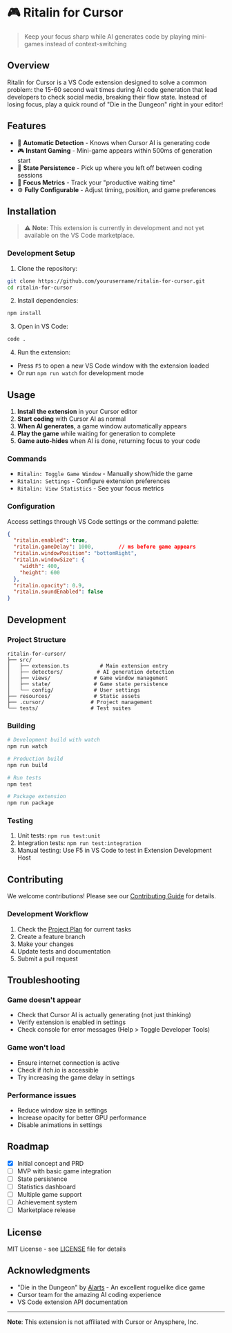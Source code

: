 # 🎮 Ritalin for Cursor

> Keep your focus sharp while AI generates code by playing mini-games instead of context-switching

## Overview

Ritalin for Cursor is a VS Code extension designed to solve a common problem: the 15-60 second wait times during AI code generation that lead developers to check social media, breaking their flow state. Instead of losing focus, play a quick round of "Die in the Dungeon" right in your editor!

## Features

- 🤖 **Automatic Detection** - Knows when Cursor AI is generating code
- 🎮 **Instant Gaming** - Mini-game appears within 500ms of generation start
- 💾 **State Persistence** - Pick up where you left off between coding sessions
- 🎯 **Focus Metrics** - Track your "productive waiting time"
- ⚙️ **Fully Configurable** - Adjust timing, position, and game preferences

## Installation

> ⚠️ **Note**: This extension is currently in development and not yet available on the VS Code marketplace.

### Development Setup

1. Clone the repository:
```bash
git clone https://github.com/yourusername/ritalin-for-cursor.git
cd ritalin-for-cursor
```

2. Install dependencies:
```bash
npm install
```

3. Open in VS Code:
```bash
code .
```

4. Run the extension:
- Press `F5` to open a new VS Code window with the extension loaded
- Or run `npm run watch` for development mode

## Usage

1. **Install the extension** in your Cursor editor
2. **Start coding** with Cursor AI as normal
3. **When AI generates**, a game window automatically appears
4. **Play the game** while waiting for generation to complete
5. **Game auto-hides** when AI is done, returning focus to your code

### Commands

- `Ritalin: Toggle Game Window` - Manually show/hide the game
- `Ritalin: Settings` - Configure extension preferences
- `Ritalin: View Statistics` - See your focus metrics

### Configuration

Access settings through VS Code settings or the command palette:

```json
{
  "ritalin.enabled": true,
  "ritalin.gameDelay": 1000,        // ms before game appears
  "ritalin.windowPosition": "bottomRight",
  "ritalin.windowSize": {
    "width": 400,
    "height": 600
  },
  "ritalin.opacity": 0.9,
  "ritalin.soundEnabled": false
}
```

## Development

### Project Structure

```
ritalin-for-cursor/
├── src/
│   ├── extension.ts          # Main extension entry
│   ├── detectors/           # AI generation detection
│   ├── views/              # Game window management
│   ├── state/              # Game state persistence
│   └── config/             # User settings
├── resources/              # Static assets
├── .cursor/               # Project management
└── tests/                 # Test suites
```

### Building

```bash
# Development build with watch
npm run watch

# Production build
npm run build

# Run tests
npm test

# Package extension
npm run package
```

### Testing

1. Unit tests: `npm run test:unit`
2. Integration tests: `npm run test:integration`
3. Manual testing: Use F5 in VS Code to test in Extension Development Host

## Contributing

We welcome contributions! Please see our [Contributing Guide](CONTRIBUTING.md) for details.

### Development Workflow

1. Check the [Project Plan](.cursor/project_plan.md) for current tasks
2. Create a feature branch
3. Make your changes
4. Update tests and documentation
5. Submit a pull request

## Troubleshooting

### Game doesn't appear
- Check that Cursor AI is actually generating (not just thinking)
- Verify extension is enabled in settings
- Check console for error messages (Help > Toggle Developer Tools)

### Game won't load
- Ensure internet connection is active
- Check if itch.io is accessible
- Try increasing the game delay in settings

### Performance issues
- Reduce window size in settings
- Increase opacity for better GPU performance
- Disable animations in settings

## Roadmap

- [x] Initial concept and PRD
- [ ] MVP with basic game integration
- [ ] State persistence
- [ ] Statistics dashboard
- [ ] Multiple game support
- [ ] Achievement system
- [ ] Marketplace release

## License

MIT License - see [LICENSE](LICENSE) file for details

## Acknowledgments

- "Die in the Dungeon" by [Alarts](https://alarts.itch.io/) - An excellent roguelike dice game
- Cursor team for the amazing AI coding experience
- VS Code extension API documentation

---

**Note**: This extension is not affiliated with Cursor or Anysphere, Inc. 